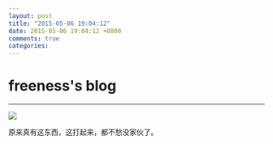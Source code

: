 ```yaml
---
layout: post
title: "2015-05-06 19:04:12"
date: 2015-05-06 19:04:12 +0800
comments: true
categories: 
---
```


# freeness's blog

----------

![](http://okqmqrbgo.bkt.clouddn.com/201505061904121.jpg)

>
原来真有这东西，这打起来，都不愁没家伙了。